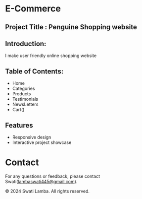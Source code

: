 # E-Commerce
## Project Title : Penguine Shopping website
## Introduction:
I make user friendly online shopping website
## Table of Contents:
   - Home
   - Categories
   - Products
   - Testimonials
   - NewsLetters
   - Cart()
## Features
   - Responsive design
   - Interactive project showcase

# Contact

For any questions or feedback, please contact Swati(lambaswati445@gmail.com).

© 2024 Swati Lamba. All rights reserved.

